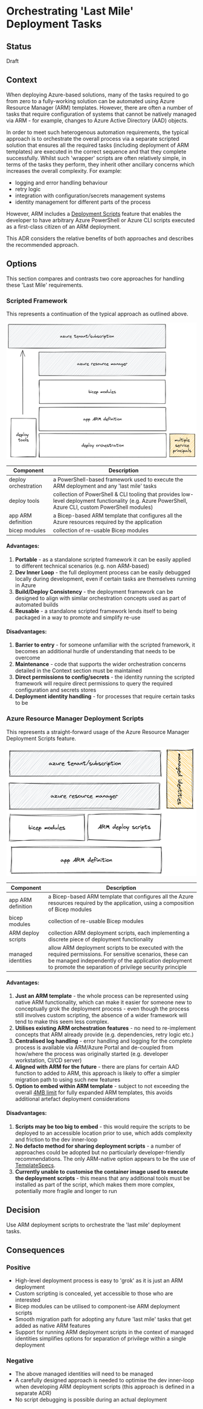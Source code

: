# Orchestrating 'Last Mile' Deployment Tasks

## Status

Draft

## Context

When deploying Azure-based solutions, many of the tasks required to go from zero to a fully-working solution can be automated using Azure Resource Manager (ARM) templates.  However, there are often a number of tasks that require configuration of systems that cannot be natively managed via ARM - for example, changes to Azure Active Directory (AAD) objects.

In order to meet such heterogenous automation requirements, the typical approach is to orchestrate the overall process via a separate scripted solution that ensures all the required tasks (including deployment of ARM templates) are executed in the correct sequence and that they complete successfully.  Whilst such 'wrapper' scripts are often relatively simple, in terms of the tasks they perform, they inherit other ancillary concerns which increases the overall complexity. For example:

* logging and error handling behaviour
* retry logic
* integration with configuration/secrets management systems
* identity management for different parts of the process

However, ARM includes a [Deployment Scripts](https://docs.microsoft.com/en-us/azure/azure-resource-manager/templates/deployment-script-template) feature that enables the developer to have arbitrary Azure PowerShell or Azure CLI scripts executed as a first-class citizen of an ARM deployment.

This ADR considers the relative benefits of both approaches and describes the recommended approach.

## Options

This section compares and contrasts two core approaches for handling these 'Last Mile' requirements.

### Scripted Framework

This represents a continuation of the typical approach as outlined above.

![scripted framework architecture overview](../assets/scripted-framework-arch.png)

|    Component         |    Description    |
| -------------------- | ----------------- |
| deploy orchestration | a PowerShell-based framework used to execute the ARM deployment and any 'last mile' tasks |
| deploy tools         | collection of PowerShell & CLI tooling that provides low-level deployment functionality (e.g. Azure PowerShell, Azure CLI, custom PowerShell modules) |
| app ARM definition   | a Bicep-based ARM template that configures all the Azure resources required by the application |
| bicep modules        | collection of re-usable Bicep modules |

#### Advantages:

1. **Portable** - as a standalone scripted framework it can be easily applied to different technical scenarios (e.g. non ARM-based)
1. **Dev Inner Loop** - the full deployment process can be easily debugged locally during development, even if certain tasks are themselves running in Azure
1. **Build/Deploy Consistency** - the deployment framework can be designed to align with similar orchestration concepts used as part of automated builds
1. **Reusable** - a standalone scripted framework lends itself to being packaged in a way to promote and simplify re-use

#### Disadvantages:

1. **Barrier to entry** - for someone unfamiliar with the scripted framework, it becomes an additional hurdle of understanding that needs to be overcome
1. **Maintenance** - code that supports the wider orchestration concerns detailed in the Context section must be maintained
1. **Direct permissions to config/secrets** - the identity running the scripted framework will require direct permissions to query the required configuration and secrets stores
1. **Deployment identity handling** - for processes that require certain tasks to be 

### Azure Resource Manager Deployment Scripts

This represents a straight-forward usage of the Azure Resource Manager Deployment Scripts feature.

![ARM deployment scripts architecture overview](../assets/arm-deploy-scripts-basic-arch.png)

|    Component         |    Description    |
| -------------------- | ----------------- |
| app ARM definition   | a Bicep-based ARM template that configures all the Azure resources required by the application, using a composition of Bicep modules |
| bicep modules        | collection of re-usable Bicep modules |
| ARM deploy scripts   | collection ARM deployment scripts, each implementing a discrete piece of deployment functionality |
| managed identities   | allow ARM deployment scripts to be executed with the required permissions. For sensitive scenarios, these can be managed independently of the application deployment to promote the separation of privilege security principle |

#### Advantages:

1. **Just an ARM template** - the whole process can be represented using native ARM functionality, which can make it easier for someone new to conceptually grok the deployment process - even though the process still involves custom scripting, the absence of a wider framework will tend to make this seem less complex.
1. **Utilises existing ARM orchestration features** - no need to re-implement concepts that ARM already provide (e.g. dependencies, retry logic etc.)
1. **Centralised log handling** - error handling and logging for the complete process is available via ARM/Azure Portal and de-coupled from how/where the process was originally started (e.g. developer workstation, CI/CD server)
1. **Aligned with ARM for the future** - there are plans for certain AAD function to added to ARM, this approach is likely to offer a simpler migration path to using such new features
1. **Option to embed within ARM template** - subject to not exceeding the overall [4MB limit](https://docs.microsoft.com/en-us/azure/azure-resource-manager/templates/best-practices#template-limits) for fully expanded ARM templates, this avoids additional artefact deployment considerations


#### Disadvantages:

1. **Scripts may be too big to embed** - this would require the scripts to be deployed to an accessible location prior to use, which adds complexity and friction to the dev inner-loop
1. **No defacto method for sharing deployment scripts** - a number of approaches could be adopted but no particularly developer-friendly recommendations.  The only ARM-native option appears to be the use of [TemplateSpecs](https://docs.microsoft.com/en-us/azure/azure-resource-manager/templates/template-specs).
1. **Currently unable to customise the container image used to execute the deployment scripts** - this means that any additional tools must be installed as part of the script, which makes them more complex, potentially more fragile and longer to run


## Decision

Use ARM deployment scripts to orchestrate the 'last mile' deployment tasks.


## Consequences

### Positive
* High-level deployment process is easy to 'grok' as it is just an ARM deployment
* Custom scripting is concealed, yet accessible to those who are interested
* Bicep modules can be utilised to component-ise ARM deployment scripts
* Smooth migration path for adopting any future 'last mile' tasks that get added as native ARM features
* Support for running ARM deployment scripts in the context of managed identities simplifies options for separation of privilege within a single deployment

### Negative
* The above managed identities will need to be managed
* A carefully designed approach is needed to optimise the dev inner-loop when developing ARM deployment scripts (this approach is defined in a separate ADR)
* No script debugging is possible during an actual deployment